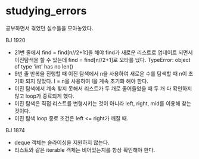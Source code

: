 # studying_errors
공부하면서 겪었던 실수들을 모아놓았다.

BJ 1920
- 21번 줄에서 find = find[n//2+1:]을 해야 find가 새로운 리스트로 업데이트 되면서 이진탐색을 할 수 있는데 find = find[n//2+1]로 오타를 냈다. TypeError: object of type 'int' has no len()
- 9번 줄 반복을 진행할 때 이진 탐색에서 n을 사용하여 새로운 수를 탐색할 때 n이 초기화 되지 않았다. l = n을 사용하여 l을 계속 초기화 해야 한다.
- 이진 탐색에서 계속 찾지 못해서 리스트가 두 개로 줄어들었을 때 두 개 다 확인하지 않고 loop가 종료되게 했다.
- 이진 탐색은 직접 리스트를 변형시키는 것이 아니라 left, right, mid를 이용해 찾는 것이다.
- 이진 탐색 loop 종료 조건은 left <= right가 깨질 때.

BJ 1874
- deque 객체는 슬라이싱을 지원하지 않는다.
- 리스트와 같은 iterable 객체는 비어있는지를 항상 확인해야 한다.

